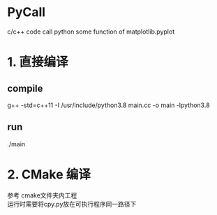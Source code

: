 # PyCall
c/c++ code call python some function of matplotlib.pyplot 


# 1. 直接编译  

## compile
g++ -std=c++11 -I /usr/include/python3.8 main.cc -o main  -lpython3.8


## run
./main

# 2. CMake 编译  
参考 cmake文件夹内工程  
运行时需要将cpy.py放在可执行程序同一路径下
